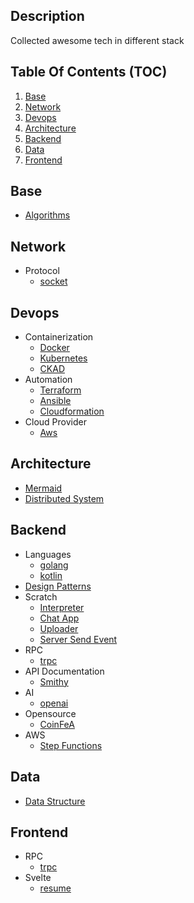 ## Description

Collected awesome tech in different stack

## Table Of Contents (TOC)

1. [Base](#base)
2. [Network](#network)
3. [Devops](#devops)
4. [Architecture](#architecture)
5. [Backend](#backend)
6. [Data](#data)
7. [Frontend](#frontend)

## Base

- [Algorithms](base/algorithms)

## Network

- Protocol
  - [socket](network/socket)

## Devops

- Containerization
  - [Docker](devops/docker)
  - [Kubernetes](devops/k8s)
  - [CKAD](devops/ckad)
- Automation
  - [Terraform](devops/terraform)
  - [Ansible](devops/ansible)
  - [Cloudformation](devops/cloudformation)
- Cloud Provider
  - [Aws](devops/aws)

## Architecture

- [Mermaid](architecture/mermaid)
- [Distributed System](architecture/distributed-system)

## Backend

- Languages
  - [golang](backend/languages/golang)
  - [kotlin](backend/languages/kotlin)
- [Design Patterns](backend/design-patterns)
- Scratch
  - [Interpreter](backend/scratch/interpreter)
  - [Chat App](backend/scratch/chat-app)
  - [Uploader](backend/scratch/uploader)
  - [Server Send Event](backend/scratch/server-send-events)
- RPC
  - [trpc](backend/trpc)
- API Documentation
  - [Smithy](backend/api-doc/smithy)
- AI
  - [openai](backend/openai)
- Opensource
  - [CoinFeA](backend/opensource/coinfea)
- AWS
  - [Step Functions](backend/aws/step-functions)

## Data

- [Data Structure](data/ds)

## Frontend

- RPC
  - [trpc](frontend/trpc)
- Svelte
  - [resume](frontend/svetle-kit-resume)
